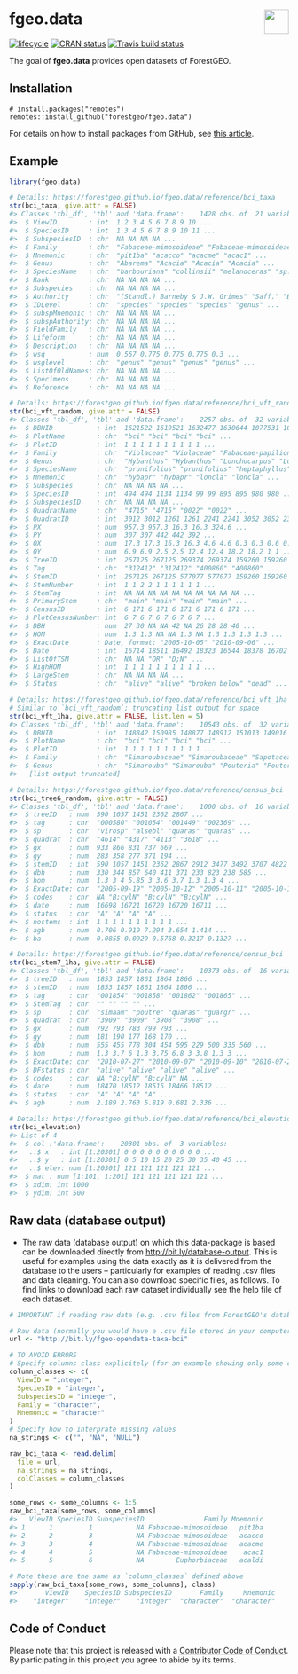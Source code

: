 
<!-- README.md is generated from README.Rmd. Please edit that file -->

# <img src="https://i.imgur.com/39pvr4n.png" align="right" height=44 /> fgeo.data

[![lifecycle](https://img.shields.io/badge/lifecycle-experimental-orange.svg)](https://www.tidyverse.org/lifecycle/#experimental)
[![CRAN
status](https://www.r-pkg.org/badges/version/fgeo.data)](https://cran.r-project.org/package=fgeo.data)
[![Travis build
status](https://travis-ci.org/forestgeo/fgeo.data.svg?branch=master)](https://travis-ci.org/forestgeo/fgeo.data)

The goal of **fgeo.data** provides open datasets of ForestGEO.

## Installation

    # install.packages("remotes")
    remotes::install_github("forestgeo/fgeo.data")

For details on how to install packages from GitHub, see [this
article](https://goo.gl/dQKEeg).

## Example

``` r
library(fgeo.data)

# Details: https://forestgeo.github.io/fgeo.data/reference/bci_taxa
str(bci_taxa, give.attr = FALSE)
#> Classes 'tbl_df', 'tbl' and 'data.frame':    1428 obs. of  21 variables:
#>  $ ViewID        : int  1 2 3 4 5 6 7 8 9 10 ...
#>  $ SpeciesID     : int  1 3 4 5 6 7 8 9 10 11 ...
#>  $ SubspeciesID  : chr  NA NA NA NA ...
#>  $ Family        : chr  "Fabaceae-mimosoideae" "Fabaceae-mimosoideae" "Fabaceae-mimosoideae" "Fabaceae-mimosoideae" ...
#>  $ Mnemonic      : chr  "pit1ba" "acacco" "acacme" "acac1" ...
#>  $ Genus         : chr  "Abarema" "Acacia" "Acacia" "Acacia" ...
#>  $ SpeciesName   : chr  "barbouriana" "collinsii" "melanoceras" "sp.1" ...
#>  $ Rank          : chr  NA NA NA NA ...
#>  $ Subspecies    : chr  NA NA NA NA ...
#>  $ Authority     : chr  "(Standl.) Barneby & J.W. Grimes" "Saff." "Beurl." NA ...
#>  $ IDLevel       : chr  "species" "species" "species" "genus" ...
#>  $ subspMnemonic : chr  NA NA NA NA ...
#>  $ subspAuthority: chr  NA NA NA NA ...
#>  $ FieldFamily   : chr  NA NA NA NA ...
#>  $ Lifeform      : chr  NA NA NA NA ...
#>  $ Description   : chr  NA NA NA NA ...
#>  $ wsg           : num  0.567 0.775 0.775 0.775 0.3 ...
#>  $ wsglevel      : chr  "genus" "genus" "genus" "genus" ...
#>  $ ListOfOldNames: chr  NA NA NA NA ...
#>  $ Specimens     : chr  NA NA NA NA ...
#>  $ Reference     : chr  NA NA NA NA ...

# Details: https://forestgeo.github.io/fgeo.data/reference/bci_vft_random
str(bci_vft_random, give.attr = FALSE)
#> Classes 'tbl_df', 'tbl' and 'data.frame':    2257 obs. of  32 variables:
#>  $ DBHID           : int  1621522 1619521 1632477 1630644 1077531 1074697 826469 823306 1006845 1003843 ...
#>  $ PlotName        : chr  "bci" "bci" "bci" "bci" ...
#>  $ PlotID          : int  1 1 1 1 1 1 1 1 1 1 ...
#>  $ Family          : chr  "Violaceae" "Violaceae" "Fabaceae-papilionoideae" "Fabaceae-papilionoideae" ...
#>  $ Genus           : chr  "Hybanthus" "Hybanthus" "Lonchocarpus" "Lonchocarpus" ...
#>  $ SpeciesName     : chr  "prunifolius" "prunifolius" "heptaphyllus" "heptaphyllus" ...
#>  $ Mnemonic        : chr  "hybapr" "hybapr" "loncla" "loncla" ...
#>  $ Subspecies      : chr  NA NA NA NA ...
#>  $ SpeciesID       : int  494 494 1134 1134 99 99 895 895 980 980 ...
#>  $ SubspeciesID    : chr  NA NA NA NA ...
#>  $ QuadratName     : chr  "4715" "4715" "0022" "0022" ...
#>  $ QuadratID       : int  3012 3012 1261 1261 2241 2241 3052 3052 2315 2315 ...
#>  $ PX              : num  957.3 957.3 16.3 16.3 324.6 ...
#>  $ PY              : num  307 307 442 442 392 ...
#>  $ QX              : num  17.3 17.3 16.3 16.3 4.6 4.6 0.3 0.3 0.6 0.6 ...
#>  $ QY              : num  6.9 6.9 2.5 2.5 12.4 12.4 18.2 18.2 1 1 ...
#>  $ TreeID          : int  267125 267125 269374 269374 159260 159260 109920 109920 145725 145725 ...
#>  $ Tag             : chr  "312412" "312412" "400860" "400860" ...
#>  $ StemID          : int  267125 267125 577077 577077 159260 159260 109920 109920 145725 145725 ...
#>  $ StemNumber      : int  1 1 2 2 1 1 1 1 1 1 ...
#>  $ StemTag         : int  NA NA NA NA NA NA NA NA NA NA ...
#>  $ PrimaryStem     : chr  "main" "main" "main" "main" ...
#>  $ CensusID        : int  6 171 6 171 6 171 6 171 6 171 ...
#>  $ PlotCensusNumber: int  6 7 6 7 6 7 6 7 6 7 ...
#>  $ DBH             : num  27 30 NA NA 42 NA 26 28 28 40 ...
#>  $ HOM             : num  1.3 1.3 NA NA 1.3 NA 1.3 1.3 1.3 1.3 ...
#>  $ ExactDate       : Date, format: "2005-10-05" "2010-09-06" ...
#>  $ Date            : int  16714 18511 16492 18323 16544 18378 16702 18507 16572 18395 ...
#>  $ ListOfTSM       : chr  NA NA "OR" "D;N" ...
#>  $ HighHOM         : int  1 1 1 1 1 1 1 1 1 1 ...
#>  $ LargeStem       : chr  NA NA NA NA ...
#>  $ Status          : chr  "alive" "alive" "broken below" "dead" ...

# Details: https://forestgeo.github.io/fgeo.data/reference/bci_vft_1ha
# Similar to `bci_vft_random`; truncating list output for space
str(bci_vft_1ha, give.attr = FALSE, list.len = 5)
#> Classes 'tbl_df', 'tbl' and 'data.frame':    10543 obs. of  32 variables:
#>  $ DBHID           : int  148842 150985 148877 148912 151013 149016 151095 149050 151122 149083 ...
#>  $ PlotName        : chr  "bci" "bci" "bci" "bci" ...
#>  $ PlotID          : int  1 1 1 1 1 1 1 1 1 1 ...
#>  $ Family          : chr  "Simaroubaceae" "Simaroubaceae" "Sapotaceae" "Sapotaceae" ...
#>  $ Genus           : chr  "Simarouba" "Simarouba" "Pouteria" "Pouteria" ...
#>   [list output truncated]

# Details: https://forestgeo.github.io/fgeo.data/reference/census_bci
str(bci_tree6_random, give.attr = FALSE)
#> Classes 'tbl_df', 'tbl' and 'data.frame':    1000 obs. of  16 variables:
#>  $ treeID   : num  590 1057 1451 2362 2867 ...
#>  $ tag      : chr  "000580" "001054" "001449" "002369" ...
#>  $ sp       : chr  "virosp" "alsebl" "quaras" "quaras" ...
#>  $ quadrat  : chr  "4614" "4317" "4113" "3618" ...
#>  $ gx       : num  933 866 831 737 669 ...
#>  $ gy       : num  283 358 277 371 194 ...
#>  $ stemID   : int  590 1057 1451 2362 2867 2912 3477 3492 3707 4822 ...
#>  $ dbh      : num  330 344 857 640 411 371 233 823 238 585 ...
#>  $ hom      : num  1.3 3 4 5.85 3 3.6 3.7 1.3 1.3 4 ...
#>  $ ExactDate: chr  "2005-09-19" "2005-10-12" "2005-10-11" "2005-10-11" ...
#>  $ codes    : chr  NA "B;cylN" "B;cylN" "B;cylN" ...
#>  $ date     : num  16698 16721 16720 16720 16711 ...
#>  $ status   : chr  "A" "A" "A" "A" ...
#>  $ nostems  : int  1 1 1 1 1 1 1 1 1 1 ...
#>  $ agb      : num  0.706 0.919 7.294 3.654 1.414 ...
#>  $ ba       : num  0.0855 0.0929 0.5768 0.3217 0.1327 ...

# Details: https://forestgeo.github.io/fgeo.data/reference/census_bci
str(bci_stem7_1ha, give.attr = FALSE)
#> Classes 'tbl_df', 'tbl' and 'data.frame':    10373 obs. of  16 variables:
#>  $ treeID   : num  1853 1857 1861 1864 1866 ...
#>  $ stemID   : num  1853 1857 1861 1864 1866 ...
#>  $ tag      : chr  "001854" "001858" "001862" "001865" ...
#>  $ StemTag  : chr  "" "" "" "" ...
#>  $ sp       : chr  "simaam" "poutre" "quaras" "guargr" ...
#>  $ quadrat  : chr  "3909" "3909" "3908" "3908" ...
#>  $ gx       : num  792 793 783 799 793 ...
#>  $ gy       : num  181 190 177 168 170 ...
#>  $ dbh      : num  555 455 778 304 454 595 229 500 335 560 ...
#>  $ hom      : num  1.3 3.7 6 1.3 3.75 6.8 3 3.8 1.3 3 ...
#>  $ ExactDate: chr  "2010-07-27" "2010-09-07" "2010-09-10" "2010-07-23" ...
#>  $ DFstatus : chr  "alive" "alive" "alive" "alive" ...
#>  $ codes    : chr  NA "B;cylN" "B;cylN" NA ...
#>  $ date     : num  18470 18512 18515 18466 18512 ...
#>  $ status   : chr  "A" "A" "A" "A" ...
#>  $ agb      : num  2.189 2.763 5.819 0.681 2.336 ...

# Details: https://forestgeo.github.io/fgeo.data/reference/bci_elevation
str(bci_elevation)
#> List of 4
#>  $ col :'data.frame':    20301 obs. of  3 variables:
#>   ..$ x   : int [1:20301] 0 0 0 0 0 0 0 0 0 0 ...
#>   ..$ y   : int [1:20301] 0 5 10 15 20 25 30 35 40 45 ...
#>   ..$ elev: num [1:20301] 121 121 121 121 121 ...
#>  $ mat : num [1:101, 1:201] 121 121 121 121 121 ...
#>  $ xdim: int 1000
#>  $ ydim: int 500
```

## Raw data (database output)

  - The raw data (database output) on which this data-package is based
    can be downloaded directly from <http://bit.ly/database-output>.
    This is useful for examples using the data exactly as it is
    delivered from the database to the users – particularly for examples
    of reading .csv files and data cleaning. You can also download
    specific files, as follows. To find links to download each raw
    dataset individually see the help file of each
dataset.

<!-- end list -->

``` r
# IMPORTANT if reading raw data (e.g. .csv files from ForestGEO's database)

# Raw data (normally you would have a .csv file stored in your computer)
url <- "http://bit.ly/fgeo-opendata-taxa-bci"

# TO AVOID ERRORS
# Specify columns class explicitely (for an example showing only some columns)
column_classes <- c(
  ViewID = "integer", 
  SpeciesID = "integer", 
  SubspeciesID = "integer", 
  Family = "character", 
  Mnemonic = "character"
)
# Specify how to interprate missing values
na_strings <- c("", "NA", "NULL")

raw_bci_taxa <- read.delim(
  file = url, 
  na.strings = na_strings, 
  colClasses = column_classes
)

some_rows <- some_columns <- 1:5
raw_bci_taxa[some_rows, some_columns]
#>   ViewID SpeciesID SubspeciesID               Family Mnemonic
#> 1      1         1           NA Fabaceae-mimosoideae   pit1ba
#> 2      2         3           NA Fabaceae-mimosoideae   acacco
#> 3      3         4           NA Fabaceae-mimosoideae   acacme
#> 4      4         5           NA Fabaceae-mimosoideae    acac1
#> 5      5         6           NA        Euphorbiaceae   acaldi

# Note these are the same as `column_classes` defined above
sapply(raw_bci_taxa[some_rows, some_columns], class)
#>       ViewID    SpeciesID SubspeciesID       Family     Mnemonic 
#>    "integer"    "integer"    "integer"  "character"  "character"
```

## Code of Conduct

Please note that this project is released with a [Contributor Code of
Conduct](.github/CODE_OF_CONDUCT.md). By participating in this project
you agree to abide by its terms.
